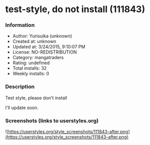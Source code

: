 # test-style, do not install (111843)

### Information
- Author: Yurisuika (unknown)
- Created at: unknown
- Updated at: 3/24/2015, 9:10:07 PM
- License: NO-REDISTRIBUTION
- Category: mangatraders
- Rating: undefined
- Total installs: 32
- Weekly installs: 0


### Description
Test style, please don't install

I'll update soon.


### Screenshots (links to userstyles.org)
![https://userstyles.org/style_screenshots/111843-after.png](https://userstyles.org/style_screenshots/111843-after.png)


